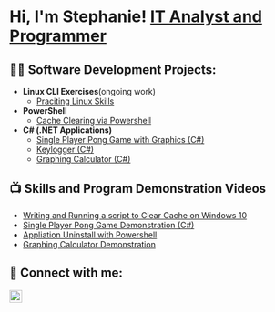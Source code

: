 <h1>Hi, I'm Stephanie! <a href="https://www.linkedin.com/in/stephanie-i234">IT Analyst and</a> <br/><a href="https://github.com/stephanie-i234">Programmer</a>

<h2>👨‍💻 Software Development Projects:</h2>

- <b>Linux CLI Exercises</b>(ongoing work)
  - [Praciting Linux Skills](https://github.com/stephanie-i234/Linux-Practice)
- <b>PowerShell</b>
  - [Cache Clearing via Powershell](https://github.com/stephanie-i234/PowerShell-Cache-Clearing-)
- <b>C# (.NET Applications)</b>
  - [Single Player Pong Game with Graphics (C#)](https://github.com/stephanie-i234/Single_Player_Pong)
  - [Keylogger (C#)](https://github.com/stephanie-i234/Keylogger)
  - [Graphing Calculator (C#)](https://github.com/stephanie-i234/C-Sharp-Calculator)

<h2>📺 Skills and Program Demonstration Videos</h2>

- [Writing and Running a script to Clear Cache on Windows 10](https://youtu.be/zKPJY6Yb17Y)
- [Single Player Pong Game Demonstration (C#)](https://youtu.be/6Rio8jxRD-I)
- [Appliation Uninstall with Powershell](https://youtu.be/K8rcOuJuIII)
- [Graphing Calculator Demonstration](//change_links)

<h2> 🤳 Connect with me:</h2>



[<img align="left" alt="Stephanie Itulua | LinkedIn" width="22px" src="https://cdn.jsdelivr.net/npm/simple-icons@v3/icons/linkedin.svg" />][linkedin]





[linkedin]: https://www.linkedin.com/in/stephanie-i234
